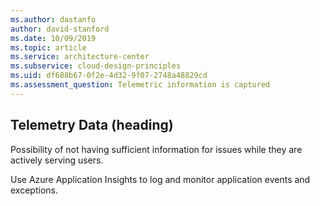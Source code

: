 ```yaml
---
ms.author: dastanfo
author: david-stanford
ms.date: 10/09/2019
ms.topic: article
ms.service: architecture-center
ms.subservice: cloud-design-principles
ms.uid: df688b67-0f2e-4d32-9f07-2748a48829cd
ms.assessment_question: Telemetric information is captured
---
```

## Telemetry Data (heading)

<div class="alert is-warning"><p>Possibility of not having sufficient information for issues while they are actively serving users.</p></div>

Use Azure Application Insights to log and monitor application events and exceptions.